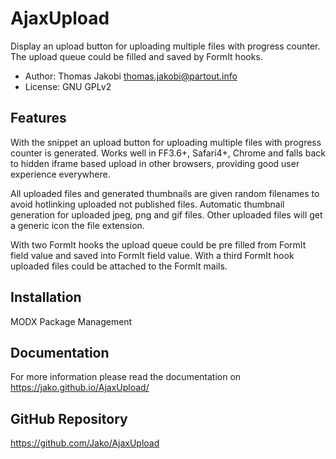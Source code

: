 # AjaxUpload

Display an upload button for uploading multiple files with progress counter. The
upload queue could be filled and saved by FormIt hooks.

- Author: Thomas Jakobi <thomas.jakobi@partout.info>
- License: GNU GPLv2

## Features

With the snippet an upload button for uploading multiple files with
progress counter is generated. Works well in FF3.6+, Safari4+, Chrome and falls
back to hidden iframe based upload in other browsers, providing good user
experience everywhere.

All uploaded files and generated thumbnails are given random filenames to avoid
hotlinking uploaded not published files. Automatic thumbnail generation for
uploaded jpeg, png and gif files. Other uploaded files will get a generic icon
the file extension.

With two FormIt hooks the upload queue could be pre filled from FormIt field
value and saved into FormIt field value. With a third FormIt hook uploaded
files could be attached to the FormIt mails.

## Installation

MODX Package Management

## Documentation

For more information please read the documentation on https://jako.github.io/AjaxUpload/

## GitHub Repository

https://github.com/Jako/AjaxUpload
